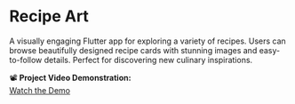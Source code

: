 # Recipe Art

A visually engaging Flutter app for exploring a variety of recipes. Users can browse beautifully designed recipe cards with stunning images and easy-to-follow details. Perfect for discovering new culinary inspirations.

📽 **Project Video Demonstration:**  
[Watch the Demo](https://sites.google.com/view/dev011-portfolio/home)  
